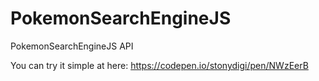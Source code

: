 # PokemonSearchEngineJS
PokemonSearchEngineJS API

You can try it simple at here: https://codepen.io/stonydigi/pen/NWzEerB
